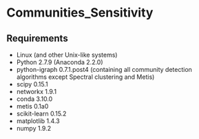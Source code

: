# Communities_Sensitivity

## Requirements ##
* Linux (and other Unix-like systems)
* Python 2.7.9 (Anaconda 2.2.0)
* python-igraph 0.7.1.post4 (containing all community detection algorithms except Spectral clustering and Metis)
* scipy 0.15.1
* networkx 1.9.1
* conda 3.10.0
* metis 0.1a0
* scikit-learn 0.15.2
* matplotlib 1.4.3
* numpy 1.9.2
